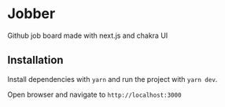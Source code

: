 # Jobber

Github job board made with next.js and chakra UI

## Installation

Install dependencies with `yarn` and run the project with `yarn dev`.

Open browser and navigate to `http://localhost:3000`
